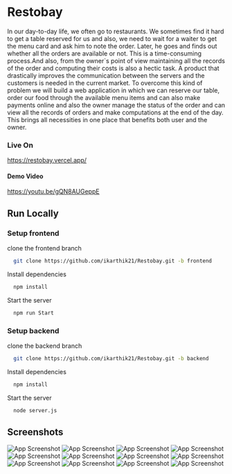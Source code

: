 
# Restobay 



In our day-to-day life, we often go to restaurants. We sometimes find it hard to get a table reserved 
for us and also, we need to wait for a waiter to get the menu card and ask him to note the order. Later, 
he goes and finds out whether all the orders are available or not. This is a time-consuming process.And also, from the owner`s point of view maintaining all the records of the order and computing 
their costs is also a hectic task. A product that drastically improves the communication between the servers and the customers is needed in the current market. To overcome this kind of problem we will 
build a web application in which we can reserve our table, order our food through the available menu items and can also make payments online and also the owner manage the 
status of the order and can view all the records of orders and make computations at the end of the 
day. This brings all necessities in one place that benefits both user and the owner.

 

### Live On

 https://restobay.vercel.app/

#### Demo Video

https://youtu.be/gQN8AUGeppE


 


## Run Locally
 
### Setup frontend 

clone the frontend branch

```bash
  git clone https://github.com/ikarthik21/Restobay.git -b frontend
``` 

Install dependencies

```bash
  npm install
```

Start the server

```bash
  npm run Start
```




### Setup backend 

clone the backend branch

```bash
  git clone https://github.com/ikarthik21/Restobay.git -b backend
``` 

Install dependencies

```bash
  npm install
```

Start the server

```bash
  node server.js
```

## Screenshots

![App Screenshot](./Screenshots/1.png)
![App Screenshot](./Screenshots/2.png)
![App Screenshot](./Screenshots/3.png)
![App Screenshot](./Screenshots/4.png)
![App Screenshot](./Screenshots/5.png)
![App Screenshot](./Screenshots/6.png)
![App Screenshot](./Screenshots/7.png)
![App Screenshot](./Screenshots/8.png)
![App Screenshot](./Screenshots/9.png)
![App Screenshot](./Screenshots/10.png)
![App Screenshot](./Screenshots/11.png)
![App Screenshot](./Screenshots/12.png)




